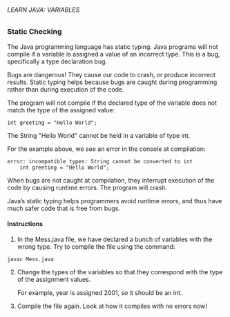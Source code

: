 ###### LEARN JAVA: VARIABLES

### Static Checking

The Java programming language has static typing. Java programs will not compile if a variable is assigned a value of an incorrect type. This is a bug, specifically a type declaration bug.

Bugs are dangerous! They cause our code to crash, or produce incorrect results. Static typing helps because bugs are caught during programming rather than during execution of the code.

The program will not compile if the declared type of the variable does not match the type of the assigned value:
```
int greeting = "Hello World";
```
The String "Hello World" cannot be held in a variable of type int.

For the example above, we see an error in the console at compilation:
```
error: incompatible types: String cannot be converted to int
    int greeting = "Hello World";
```
When bugs are not caught at compilation, they interrupt execution of the code by causing runtime errors. The program will crash.

Java’s static typing helps programmers avoid runtime errors, and thus have much safer code that is free from bugs.

#### Instructions

1. In the Mess.java file, we have declared a bunch of variables with the wrong type. Try to compile the file using the command:
```
javac Mess.java
```
2. Change the types of the variables so that they correspond with the type of the assignment values.

    For example, year is assigned 2001, so it should be an int.

3. Compile the file again. Look at how it compiles with no errors now!